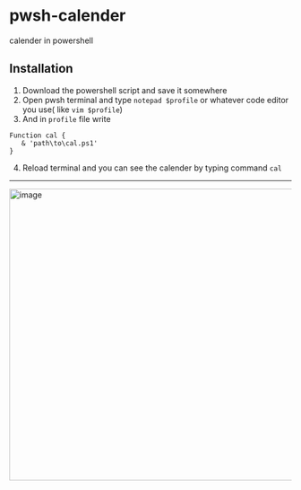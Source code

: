 # pwsh-calender
calender in powershell


## Installation

1. Download the powershell script and save it somewhere
2. Open pwsh terminal and type `notepad $profile` or whatever code editor you use( like `vim $profile`)
3. And in `profile` file write
 ```pwsh
Function cal {
    & 'path\to\cal.ps1'
}
  ```
4. Reload terminal and you can see the calender by typing command `cal`

<hr>

<img width="520" alt="image" src="https://github.com/Priyanshu-1012/pwsh-calender/assets/39450902/b8824fa6-daff-4e33-8022-d7e2ea792332">


